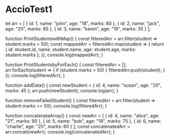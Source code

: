 # AccioTest1
let arr = [
  { id: 1, name: "john", age: "18", marks: 80 },
  { id: 2, name: "jack", age: "20", marks: 85 },
  { id: 3, name: "karen", age: "19", marks: 35 }
];

function PrintStudentswithMap() {
  const filteredArr = arr.filter(student => student.marks > 50);
  const mappedArr = filteredArr.map(student => {
    return {
      id: student.id,
      name: student.name,
      age: student.age,
      marks: student.marks
    };
  });
  console.log(mappedArr);
}

function PrintStudentsbyForEach() {
  const filteredArr = [];
  arr.forEach(student => {
    if (student.marks > 50) {
      filteredArr.push(student);
    }
  });
  console.log(filteredArr);
}

function addData() {
  const newStudent = { id: 4, name: "susan", age: "20", marks: 45 };
  arr.push(newStudent);
  console.log(arr);
}

function removeFailedStudent() {
  const filteredArr = arr.filter(student => student.marks >= 50);
  console.log(filteredArr);
}

function concatenateArray() {
  const newArr = [
    { id: 4, name: "alice", age: "21", marks: 90 },
    { id: 5, name: "bob", age: "19", marks: 75 },
    { id: 6, name: "charlie", age: "20", marks: 60 }
  ];
  const concatenatedArr = arr.concat(newArr);
  console.log(concatenatedArr);
}
